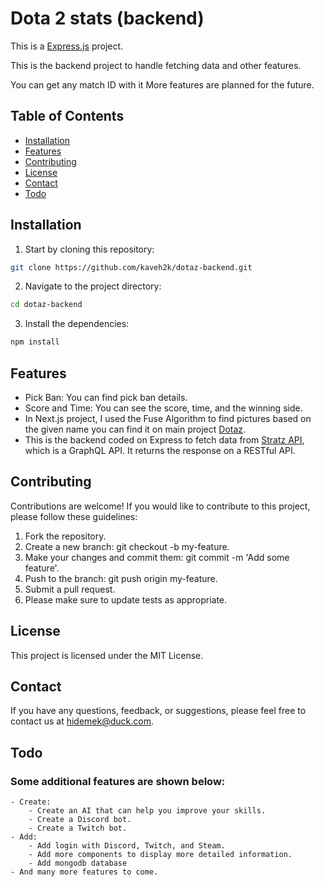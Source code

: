 # Dota 2 stats (backend)

This is a [Express.js](https://expressjs.com/) project.

This is the backend project to handle fetching data and other features.

You can get any match ID with it
More features are planned for the future.

## Table of Contents

- [Installation](#installation)
- [Features](#features)
- [Contributing](#contributing)
- [License](#license)
- [Contact](#contact)
- [Todo](#todo)

## Installation

1. Start by cloning this repository:

```bash
git clone https://github.com/kaveh2k/dotaz-backend.git
```

2. Navigate to the project directory:

```bash
cd dotaz-backend
```

3. Install the dependencies:

```bash
npm install
```

## Features

- Pick Ban: You can find pick ban details.
- Score and Time: You can see the score, time, and the winning side.
- In Next.js project, I used the Fuse Algorithm to find pictures based on the given name you can find it on main project [Dotaz](https://github.com/kaveh2k/dotaz/).
- This is the backend coded on Express to fetch data from [Stratz API](https://stratz.com/), which is a GraphQL API. It returns the response on a RESTful API.

## Contributing

Contributions are welcome! If you would like to contribute to this project, please follow these guidelines:

1. Fork the repository.
2. Create a new branch: git checkout -b my-feature.
3. Make your changes and commit them: git commit -m 'Add some feature'.
4. Push to the branch: git push origin my-feature.
5. Submit a pull request.
6. Please make sure to update tests as appropriate.

## License

This project is licensed under the MIT License.

## Contact

If you have any questions, feedback, or suggestions, please feel free to contact us at hidemek@duck.com.

## Todo

### Some additional features are shown below:

    - Create:
        - Create an AI that can help you improve your skills.
        - Create a Discord bot.
        - Create a Twitch bot.
    - Add:
        - Add login with Discord, Twitch, and Steam.
        - Add more components to display more detailed information.
        - Add mongodb database
    - And many more features to come.
